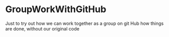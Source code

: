 # GroupWorkWithGitHub
Just to try out how we can work together as a group on git Hub how things are done, without our original code

